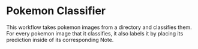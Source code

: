 # Pokemon Classifier

This workflow takes pokemon images from a directory and classifies them.
For every pokemon image that it classifies, it also labels it by placing its prediction inside of its corresponding Note.
